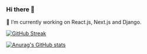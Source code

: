 ### Hi there 👋

🔭 I’m currently working on React.js, Next.js and Django.


[![GitHub Streak](https://github-readme-streak-stats.herokuapp.com/?user=Paul-Okello&theme=dark)](https://git.io/streak-stats)




[![Anurag's GitHub stats](https://github-readme-stats.vercel.app/api?username=Paul-Okello&show_icons=true&theme=radical)](https://github.com/anuraghazra/github-readme-stats)


<!--
**Paul-Okello/Paul-Okello** is a ✨ _special_ ✨ repository because its `README.md` (this file) appears on your GitHub profile.

Here are some ideas to get you started:

- 🔭 I’m currently working on ...
- 🌱 I’m currently learning ...
- 👯 I’m looking to collaborate on ...
- 🤔 I’m looking for help with ...
- 💬 Ask me about ...
- 📫 How to reach me: ...
- 😄 Pronouns: ...
- ⚡ Fun fact: ...
-->
